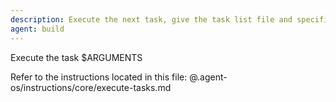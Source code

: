 ```yaml
---
description: Execute the next task, give the task list file and specific task group
agent: build
---
```


Execute the task $ARGUMENTS

Refer to the instructions located in this file: @.agent-os/instructions/core/execute-tasks.md
